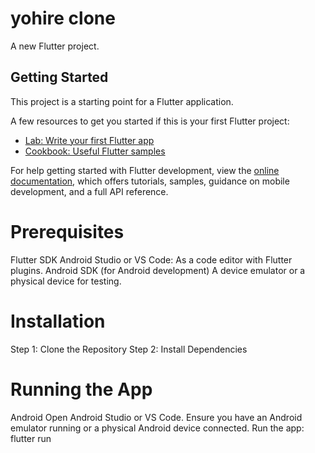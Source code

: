 # yohire clone

A new Flutter project.

## Getting Started

This project is a starting point for a Flutter application.

A few resources to get you started if this is your first Flutter project:

- [Lab: Write your first Flutter app](https://docs.flutter.dev/get-started/codelab)
- [Cookbook: Useful Flutter samples](https://docs.flutter.dev/cookbook)

For help getting started with Flutter development, view the
[online documentation](https://docs.flutter.dev/), which offers tutorials,
samples, guidance on mobile development, and a full API reference.

# Prerequisites
Flutter SDK
Android Studio or VS Code: As a code editor with Flutter plugins.
Android SDK (for Android development) 
A device emulator or a physical device for testing.

# Installation
Step 1: Clone the Repository
Step 2: Install Dependencies

# Running the App
Android
Open Android Studio or VS Code.
Ensure you have an Android emulator running or a physical Android device connected.
Run the app: flutter run
